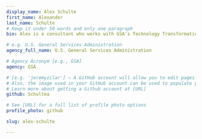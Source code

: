 ```yaml
---
display_name: Alex Schulte
first_name: Alexander
last_name: Schulte
# Keep it under 50 words and only one paragraph
bio: Alex is a consultant who works with GSA’s Technology Transformation Services (TTS). As part of the Digital.gov team, he supports Communities of Practice, events, and writes content.

# e.g. U.S. General Services Administration
agency_full_name: U.S. General Services Administration

# Agency Acronym [e.g., GSA]
agency: GSA

# [e.g. 'jeremyzilar'] — A GitHub account will allow you to edit pages on Digital.gov.
# Also, the image used in your GitHub account can be used to populate your digital.gov profile photo.
# Learn more about getting a Github account at [URL]
github: Schultea

# See [URL] for a full list of profile photo options
profile_photo: github

slug: alex-schulte

---
```

